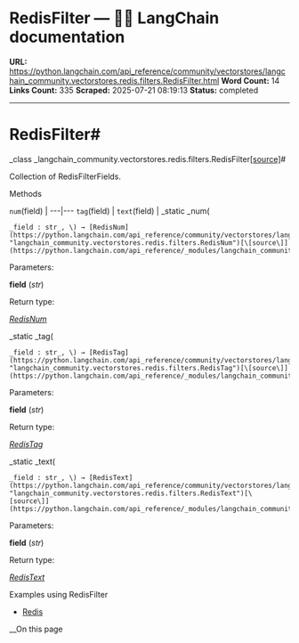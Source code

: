 # RedisFilter — 🦜🔗 LangChain  documentation

**URL:** https://python.langchain.com/api_reference/community/vectorstores/langchain_community.vectorstores.redis.filters.RedisFilter.html
**Word Count:** 14
**Links Count:** 335
**Scraped:** 2025-07-21 08:19:13
**Status:** completed

---

# RedisFilter\#

_class _langchain\_community.vectorstores.redis.filters.RedisFilter[\[source\]](https://python.langchain.com/api_reference/_modules/langchain_community/vectorstores/redis/filters.html#RedisFilter)\#     

Collection of RedisFilterFields.

Methods

`num`\(field\) |    ---|---   `tag`\(field\) |    `text`\(field\) |       _static _num\(

    _field : str_, \) → [RedisNum](https://python.langchain.com/api_reference/community/vectorstores/langchain_community.vectorstores.redis.filters.RedisNum.html#langchain_community.vectorstores.redis.filters.RedisNum "langchain_community.vectorstores.redis.filters.RedisNum")[\[source\]](https://python.langchain.com/api_reference/_modules/langchain_community/vectorstores/redis/filters.html#RedisFilter.num)\#     

Parameters:     

**field** \(_str_\)

Return type:     

[_RedisNum_](https://python.langchain.com/api_reference/community/vectorstores/langchain_community.vectorstores.redis.filters.RedisNum.html#langchain_community.vectorstores.redis.filters.RedisNum "langchain_community.vectorstores.redis.filters.RedisNum")

_static _tag\(

    _field : str_, \) → [RedisTag](https://python.langchain.com/api_reference/community/vectorstores/langchain_community.vectorstores.redis.filters.RedisTag.html#langchain_community.vectorstores.redis.filters.RedisTag "langchain_community.vectorstores.redis.filters.RedisTag")[\[source\]](https://python.langchain.com/api_reference/_modules/langchain_community/vectorstores/redis/filters.html#RedisFilter.tag)\#     

Parameters:     

**field** \(_str_\)

Return type:     

[_RedisTag_](https://python.langchain.com/api_reference/community/vectorstores/langchain_community.vectorstores.redis.filters.RedisTag.html#langchain_community.vectorstores.redis.filters.RedisTag "langchain_community.vectorstores.redis.filters.RedisTag")

_static _text\(

    _field : str_, \) → [RedisText](https://python.langchain.com/api_reference/community/vectorstores/langchain_community.vectorstores.redis.filters.RedisText.html#langchain_community.vectorstores.redis.filters.RedisText "langchain_community.vectorstores.redis.filters.RedisText")[\[source\]](https://python.langchain.com/api_reference/_modules/langchain_community/vectorstores/redis/filters.html#RedisFilter.text)\#     

Parameters:     

**field** \(_str_\)

Return type:     

[_RedisText_](https://python.langchain.com/api_reference/community/vectorstores/langchain_community.vectorstores.redis.filters.RedisText.html#langchain_community.vectorstores.redis.filters.RedisText "langchain_community.vectorstores.redis.filters.RedisText")

Examples using RedisFilter

  * [Redis](https://python.langchain.com/docs/integrations/vectorstores/redis/)

__On this page
